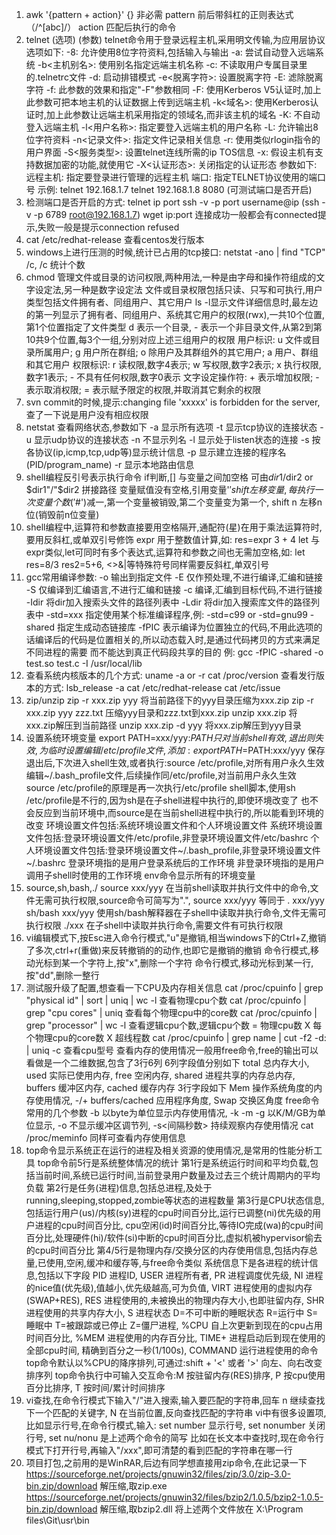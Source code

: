 1. awk '{pattern + action}' 
   {} 非必需
   pattern 前后带斜杠的正则表达式（/^[abc]/）
   action 匹配后执行的命令
2. telnet (选项) (参数)
   telnet命令用于登录远程主机,采用明文传输,为应用层协议
   选项如下:
   -8: 允许使用8位字符资料,包括输入与输出
   -a: 尝试自动登入远端系统
   -b<主机别名>: 使用别名指定远端主机名称
   -c: 不读取用户专属目录里的.telnetrc文件
   -d: 启动排错模式
   -e<脱离字符>: 设置脱离字符
   -E: 滤除脱离字符
   -f: 此参数的效果和指定"-F"参数相同
   -F: 使用Kerberos V5认证时,加上此参数可把本地主机的认证数据上传到远端主机
   -k<域名>: 使用Kerberos认证时,加上此参数让远端主机采用指定的领域名,而非该主机的域名
   -K: 不自动登入远端主机
   -l<用户名称>: 指定要登入远端主机的用户名称
   -L: 允许输出8位字符资料
   -n<记录文件>: 指定文件记录相关信息
   -r: 使用类似rlogin指令的用户界面
   -S<服务类型>: 设置telnet连线所需的ip TOS信息
   -x: 假设主机有支持数据加密的功能,就使用它
   -X<认证形态>: 关闭指定的认证形态
   参数如下:
   远程主机: 指定要登录进行管理的远程主机
   端口: 指定TELNET协议使用的端口号
   示例:
      telnet 192.168.1.7
      telnet 192.168.1.8 8080 (可测试端口是否开启)
3. 检测端口是否开启的方式:
   telnet ip port
   ssh -v -p port username@ip (ssh -v -p 6789 root@192.168.1.7)
   wget ip:port
   连接成功一般都会有connected提示,失败一般是提示connection refused
4. cat /etc/redhat-release 查看centos发行版本
5. windows上进行压测的时候,统计已占用的tcp接口: netstat -ano | find "TCP" /c, /c 统计个数
6. chmod 管理文件或目录的访问权限,两种用法,一种是由字母和操作符组成的文字设定法,另一种是数字设定法
   文件或目录权限包括只读、只写和可执行,用户类型包括文件拥有者、同组用户、其它用户
   ls -l显示文件详细信息时,最左边的第一列显示了拥有者、同组用户、系统其它用户的权限(rwx),一共10个位置,第1个位置指定了文件类型
   d 表示一个目录, - 表示一个非目录文件,从第2到第10共9个位置,每3个一组,分别对应上述三组用户的权限
   用户标识: u 文件或目录所属用户; g 用户所在群组; o 除用户及其群组外的其它用户; a 用户、群组和其它用户
   权限标识: r 读权限,数字4表示; w 写权限,数字2表示; x 执行权限,数字1表示; - 不具有任何权限,数字0表示
   文字设定操作符: + 表示增加权限; - 表示取消权限; = 表示赋予限定的权限,并取消其它剩余的权限
7. svn commit的时候,提示:changing file 'xxxxx' is forbidden for the server,查了一下说是用户没有相应权限
8. netstat 查看网络状态,参数如下
   -a 显示所有选项
   -t 显示tcp协议的连接状态
   -u 显示udp协议的连接状态
   -n 不显示列名
   -l 显示处于listen状态的连接
   -s 按各协议(ip,icmp,tcp,udp等)显示统计信息
   -p 显示建立连接的程序名(PID/program_name)
   -r 显示本地路由信息
9. shell编程反引号表示执行命令
   if判断,[] 与变量之间加空格
   可由$dir1/$dir2 or $dir1"/"$dir2 拼接路径
   变量赋值没有空格,引用变量'$'
   shift左移变量,每执行一次变量个数('$#')减一,第一个变量被销毁,第二个变量变为第一个, shift n 左移n位(销毁前n位变量)
10. shell编程中,运算符和参数直接要用空格隔开,通配符(星)在用于乘法运算符时,要用反斜杠,或单双引号修饰
    expr 用于整数值计算,如: res=expr 3 + 4
    let 与expr类似,let可同时有多个表达式,运算符和参数之间也无需加空格,如: let res=8/3 res2=5+6, <>&|等特殊符号同样需要反斜杠,单双引号
11. gcc常用编译参数:
    -o 输出到指定文件
    -E 仅作预处理,不进行编译,汇编和链接
    -S 仅编译到汇编语言,不进行汇编和链接
    -c 编译,汇编到目标代码,不进行链接
    -Idir 将dir加入搜索头文件的路径列表中
    -Ldir 将dir加入搜索库文件的路径列表中
    -std=xxx 指定使用某个标准编译程序,例: -std=c99 or -std=gnu99
    -shared 指定生成动态链接库
    -fPIC 表示编译为位置独立的代码,不用此选项的话编译后的代码是位置相关的,所以动态载入时,是通过代码拷贝的方式来满足不同进程的需要
          而不能达到真正代码段共享的目的
    例: gcc -fPIC -shared -o test.so test.c -I /usr/local/lib
12. 查看系统内核版本的几个方式:
    uname -a or -r
    cat /proc/version
    查看发行版本的方式:
    lsb_release -a
    cat /etc/redhat-release
    cat /etc/issue
13. zip/unzip
    zip -r xxx.zip yyy 将当前路径下的yyy目录压缩为xxx.zip
    zip -r xxx.zip yyy zzz.txt 压缩yyy目录和zzz.txt到xxx.zip
    unzip xxx.zip 将xxx.zip解压到当前路径
    unzip xxx.zip -d yyy 将xxx.zip解压到yyy目录
14. 设置系统环境变量
    export PATH=xxx/yyy:$PATH 只对当前shell有效,退出则失效,为临时设置
    编辑/etc/profile文件,添加:export PATH=$PATH:xxx/yyy 保存退出后,下次进入shell生效,或者执行:source /etc/profile,对所有用户永久生效
    编辑~/.bash_profile文件,后续操作同/etc/profile,对当前用户永久生效
    source /etc/profile的原理是再一次执行/etc/profile shell脚本,使用sh /etc/profile是不行的,因为sh是在子shell进程中执行的,即使环境改变了
    也不会反应到当前环境中,而source是在当前shell进程中执行的,所以能看到环境的改变
    环境设置文件包括:系统环境设置文件和个人环境设置文件
    系统环境设置文件包括:登录环境设置文件/etc/profile,非登录环境设置文件/etc/bashrc
    个人环境设置文件包括:登录环境设置文件~/.bash_profile,非登录环境设置文件~/.bashrc
    登录环境指的是用户登录系统后的工作环境
    非登录环境指的是用户调用子shell时使用的工作环境
    env命令显示所有的环境变量
15. source,sh,bash,./
    source xxx/yyy 在当前shell读取并执行文件中的命令,文件无需可执行权限,source命令可简写为".", source xxx/yyy 等同于 . xxx/yyy
    sh/bash xxx/yyy 使用sh/bash解释器在子shell中读取并执行命令,文件无需可执行权限
    ./xxx 在子shell中读取并执行命令,需要文件有可执行权限
16. vi编辑模式下,按Esc进入命令行模式,"u"是撤销,相当windows下的Ctrl+Z,撤销了多次,ctrl+r(重做)来反转撤销的的动作,也即它是撤销的撤销
    命令行模式,移动光标到某一个字符上,按"x",删除一个字符
    命令行模式,移动光标到某一行,按"dd",删除一整行
17. 测试服升级了配置,想查看一下CPU及内存相关信息
    cat /proc/cpuinfo | grep "physical id" | sort | uniq | wc -l 查看物理cpu个数
    cat /proc/cpuinfo | grep "cpu cores" | uniq 查看每个物理cpu中的core数
    cat /proc/cpuinfo | grep "processor" | wc -l 查看逻辑cpu个数,逻辑cpu个数 = 物理cpu数 X 每个物理cpu的core数 X 超线程数
    cat /proc/cpuinfo | grep name | cut -f2 -d: | uniq -c 查看cpu型号
    查看内存的使用情况一般用free命令,free的输出可以看做是一个二维数据,包含了3行6列
    6列字段值分别如下
    total 总内存大小, used 实际已使用内存, free 空闲内存, shared 进程共享的内存总内存, buffers 缓冲区内存, cached 缓存内存
    3行字段如下
    Mem 操作系统角度的内存使用情况, -/+ buffers/cached 应用程序角度, Swap 交换区角度
    free命令常用的几个参数
    -b 以byte为单位显示内存使用情况, -k -m -g 以K/M/GB为单位显示, -o 不显示缓冲区调节列, -s<间隔秒数> 持续观察内存使用情况
    cat /proc/meminfo 同样可查看内存使用信息
18. top命令显示系统正在运行的进程及相关资源的使用情况,是常用的性能分析工具
    top命令前5行是系统整体情况的统计
    第1行是系统运行时间和平均负载,包括当前时间,系统已运行时间,当前登录用户数量及过去三个统计周期内的平均负载
    第2行是任务(进程)信息,包括总进程,及处于running,sleeping,stopped,zombie等状态的进程数量
    第3行是CPU状态信息,包括运行用户(us)/内核(sy)进程的cpu时间百分比,运行已调整(ni)优先级的用户进程的cpu时间百分比,
    cpu空闲(id)时间百分比,等待IO完成(wa)的cpu时间百分比,处理硬件(hi)/软件(si)中断的cpu时间百分比,虚拟机被hypervisor偷去的cpu时间百分比
    第4/5行是物理内存/交换分区的内存使用信息,包括内存总量,已使用,空闲,缓冲和缓存等,与free命令类似
    系统信息下是各进程的统计信息,包括以下字段
    PID 进程ID, USER 进程所有者, PR 进程调度优先级, NI 进程的nice值(优先级),值越小,优先级越高,可为负值, VIRT 进程使用的虚拟内存(SWAP+RES),
    RES 进程使用的,未被换出的物理内存大小,也即驻留内存, SHR 进程使用的共享内存大小, S 进程状态 D=不可中断的睡眠状态 R=运行中 S=睡眠中 
    T=被跟踪或已停止 Z=僵尸进程, %CPU 自上次更新到现在的cpu占用时间百分比, %MEM 进程使用的内存百分比, TIME+ 进程启动后到现在使用的全部cpu时间,
    精确到百分之一秒(1/100s), COMMAND 运行进程使用的命令
    top命令默认以%CPU的降序排列,可通过:shift + '<' 或者 '>' 向左、向右改变排序列
    top命令执行中可输入交互命令:M 按驻留内存(RES)排序, P 按cpu使用百分比排序, T 按时间/累计时间排序
19. vi查找,在命令行模式下输入"/"进入搜索,输入要匹配的字符串,回车
    n 继续查找下一个匹配的关键字, N 在当前位置,反向查找匹配的字符串
    vi中有很多设置项,比如显示行号,在命令行模式,输入: set number 显示行号, set nonumber 关闭行号, set nu/nonu 是上述两个命令的简写
    比如在长文本中查找时,现在命令行模式下打开行号,再输入"/xxx",即可清楚的看到匹配的字符串在哪一行
20. 项目打包,之前用的是WinRAR,后边有同学想直接用zip命令,在此记录一下
    https://sourceforge.net/projects/gnuwin32/files/zip/3.0/zip-3.0-bin.zip/download 解压缩,取zip.exe
    https://sourceforge.net/projects/gnuwin32/files/bzip2/1.0.5/bzip2-1.0.5-bin.zip/download 解压缩,取bzip2.dll
    将上述两个文件放在 X:\Program files\Git\usr\bin 
